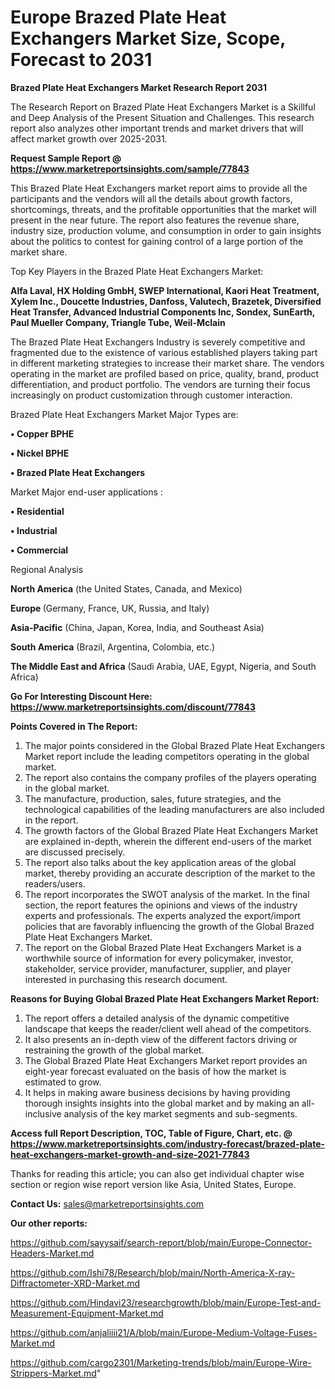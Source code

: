 # Europe Brazed Plate Heat Exchangers Market Size, Scope, Forecast to 2031

<strong>Brazed Plate Heat Exchangers Market Research Report 2031</strong>

The Research Report on Brazed Plate Heat Exchangers Market is a Skillful and Deep Analysis of the Present Situation and Challenges. This research report also analyzes other important trends and market drivers that will affect market growth over 2025-2031.

<strong>Request Sample Report @ <a href=https://www.marketreportsinsights.com/sample/77843>https://www.marketreportsinsights.com/sample/77843</a></strong>

This Brazed Plate Heat Exchangers market report aims to provide all the participants and the vendors will all the details about growth factors, shortcomings, threats, and the profitable opportunities that the market will present in the near future. The report also features the revenue share, industry size, production volume, and consumption in order to gain insights about the politics to contest for gaining control of a large portion of the market share.

Top Key Players in the Brazed Plate Heat Exchangers Market:

<strong>Alfa Laval, HX Holding GmbH, SWEP International, Kaori Heat Treatment, Xylem Inc., Doucette Industries, Danfoss, Valutech, Brazetek, Diversified Heat Transfer, Advanced Industrial Components Inc, Sondex, SunEarth, Paul Mueller Company, Triangle Tube, Weil-Mclain</strong>

The Brazed Plate Heat Exchangers Industry is severely competitive and fragmented due to the existence of various established players taking part in different marketing strategies to increase their market share. The vendors operating in the market are profiled based on price, quality, brand, product differentiation, and product portfolio. The vendors are turning their focus increasingly on product customization through customer interaction.

Brazed Plate Heat Exchangers Market Major Types are:

<strong>• Copper BPHE

• Nickel BPHE

• Brazed Plate Heat Exchangers</strong>

Market Major end-user applications :

<strong>• Residential

• Industrial

• Commercial</strong>

Regional Analysis

</u><strong><b>North America</b></strong> (the United States, Canada, and Mexico)

<strong><b>Europe </b></strong>(Germany, France, UK, Russia, and Italy)

<strong><b>Asia-Pacific</b></strong> (China, Japan, Korea, India, and Southeast Asia)

<strong><b>South America</b></strong> (Brazil, Argentina, Colombia, etc.)

<strong><b>The Middle East and Africa</b></strong> (Saudi Arabia, UAE, Egypt, Nigeria, and South Africa)

<strong>Go For Interesting Discount Here: <a href=https://www.marketreportsinsights.com/discount/77843>https://www.marketreportsinsights.com/discount/77843</a></strong>

<strong>Points Covered in The Report:</strong>
<ol>
  <li>The major points considered in the Global Brazed Plate Heat Exchangers Market report include the leading competitors operating in the global market.</li>
  <li>The report also contains the company profiles of the players operating in the global market.</li>
  <li>The manufacture, production, sales, future strategies, and the technological capabilities of the leading manufacturers are also included in the report.</li>
  <li>The growth factors of the Global Brazed Plate Heat Exchangers Market are explained in-depth, wherein the different end-users of the market are discussed precisely.</li>
  <li>The report also talks about the key application areas of the global market, thereby providing an accurate description of the market to the readers/users.</li>
  <li>The report incorporates the SWOT analysis of the market. In the final section, the report features the opinions and views of the industry experts and professionals. The experts analyzed the export/import policies that are favorably influencing the growth of the Global Brazed Plate Heat Exchangers Market.</li>
  <li>The report on the Global Brazed Plate Heat Exchangers Market is a worthwhile source of information for every policymaker, investor, stakeholder, service provider, manufacturer, supplier, and player interested in purchasing this research document.</li>
</ol>
<strong>Reasons for Buying Global Brazed Plate Heat Exchangers Market Report:</strong>

<ol>
  <li>The report offers a detailed analysis of the dynamic competitive landscape that keeps the reader/client well ahead of the competitors.</li>
  <li>It also presents an in-depth view of the different factors driving or restraining the growth of the global market.</li>
  <li>The Global Brazed Plate Heat Exchangers Market report provides an eight-year forecast evaluated on the basis of how the market is estimated to grow.</li>
  <li>It helps in making aware business decisions by having providing thorough insights insights into the global market and by making an all-inclusive analysis of the key market segments and sub-segments.</li>
</ol>
<strong>Access full Report Description, TOC, Table of Figure, Chart, etc. @ <a href=https://www.marketreportsinsights.com/industry-forecast/brazed-plate-heat-exchangers-market-growth-and-size-2021-77843>https://www.marketreportsinsights.com/industry-forecast/brazed-plate-heat-exchangers-market-growth-and-size-2021-77843</a></strong>


Thanks for reading this article; you can also get individual chapter wise section or region wise report version like Asia, United States, Europe.

<strong>Contact Us:</strong>
sales@marketreportsinsights.com

<strong>Our other reports:</strong>

<a href=https://github.com/sayysaif/search-report/blob/main/Europe-Connector-Headers-Market.md>https://github.com/sayysaif/search-report/blob/main/Europe-Connector-Headers-Market.md</a>

<a href=https://github.com/Ishi78/Research/blob/main/North-America-X-ray-Diffractometer-XRD-Market.md>https://github.com/Ishi78/Research/blob/main/North-America-X-ray-Diffractometer-XRD-Market.md</a>

<a href=https://github.com/Hindavi23/researchgrowth/blob/main/Europe-Test-and-Measurement-Equipment-Market.md>https://github.com/Hindavi23/researchgrowth/blob/main/Europe-Test-and-Measurement-Equipment-Market.md</a>

<a href=https://github.com/anjaliiii21/A/blob/main/Europe-Medium-Voltage-Fuses-Market.md>https://github.com/anjaliiii21/A/blob/main/Europe-Medium-Voltage-Fuses-Market.md</a>

<a href=https://github.com/cargo2301/Marketing-trends/blob/main/Europe-Wire-Strippers-Market.md>https://github.com/cargo2301/Marketing-trends/blob/main/Europe-Wire-Strippers-Market.md</a>"
